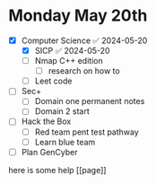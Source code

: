 # Monday May 20th

- [x] Computer Science ✅ 2024-05-20
	- [x] SICP ✅ 2024-05-20
	- [ ] Nmap C++ edition 
		- [ ] research on how to 
	- [ ] Leet code 

- [ ] Sec+ 
	- [ ] Domain one permanent notes 
	- [ ] Domain 2 start 

- [ ] Hack the Box
	- [ ] Red team pent test pathway 
	- [ ] Learn blue team 

- [ ] Plan GenCyber

here is some help [[page]]